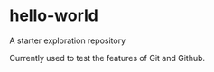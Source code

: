 # hello-world
A starter exploration repository

Currently used to test the features of Git and Github.
